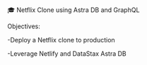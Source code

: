 🎓 Netflix Clone using Astra DB and GraphQL

Objectives:

-Deploy a Netflix clone to production

-Leverage Netlify and DataStax Astra DB
